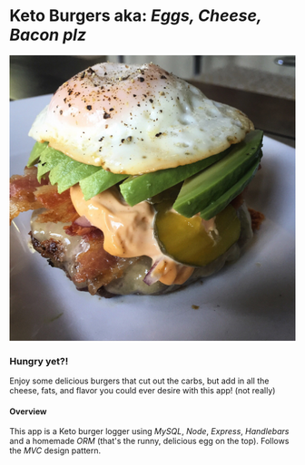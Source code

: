 # Keto Burgers aka: *Eggs, Cheese, Bacon plz*
![keto burger](/public/assets/img/FWUy4HQ.jpg)


### Hungry yet?! 
Enjoy some delicious burgers that cut out the carbs, but add in all the cheese, fats, and flavor you could ever desire with this app! (not really)



#### Overview
This app is a Keto burger logger using *MySQL*, *Node*, *Express*, *Handlebars* and a homemade *ORM* (that's the runny, delicious egg on the top). Follows the *MVC* design pattern.